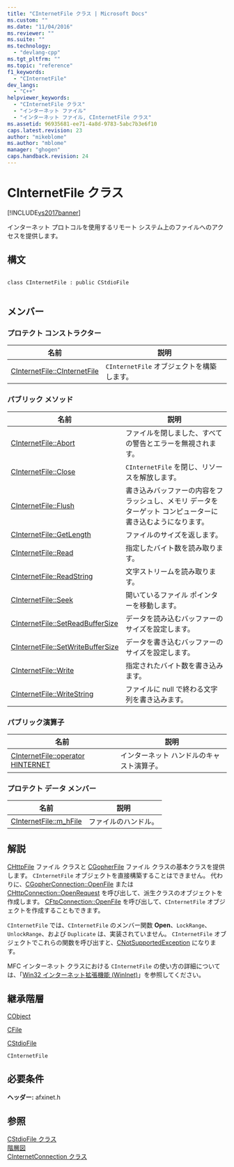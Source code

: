 ```yaml
---
title: "CInternetFile クラス | Microsoft Docs"
ms.custom: ""
ms.date: "11/04/2016"
ms.reviewer: ""
ms.suite: ""
ms.technology: 
  - "devlang-cpp"
ms.tgt_pltfrm: ""
ms.topic: "reference"
f1_keywords: 
  - "CInternetFile"
dev_langs: 
  - "C++"
helpviewer_keywords: 
  - "CInternetFile クラス"
  - "インターネット ファイル"
  - "インターネット ファイル, CInternetFile クラス"
ms.assetid: 96935681-ee71-4a8d-9783-5abc7b3e6f10
caps.latest.revision: 23
author: "mikeblome"
ms.author: "mblome"
manager: "ghogen"
caps.handback.revision: 24
---
```

# CInternetFile クラス
[!INCLUDE[vs2017banner](../../assembler/inline/includes/vs2017banner.md)]

インターネット プロトコルを使用するリモート システム上のファイルへのアクセスを提供します。  
  
## 構文  
  
```  
  
class CInternetFile : public CStdioFile  
  
```  
  
## メンバー  
  
### プロテクト コンストラクター  
  
|名前|説明|  
|--------|--------|  
|[CInternetFile::CInternetFile](../Topic/CInternetFile::CInternetFile.md)|`CInternetFile` オブジェクトを構築します。|  
  
### パブリック メソッド  
  
|名前|説明|  
|--------|--------|  
|[CInternetFile::Abort](../Topic/CInternetFile::Abort.md)|ファイルを閉しました、すべての警告とエラーを無視されます。|  
|[CInternetFile::Close](../Topic/CInternetFile::Close.md)|`CInternetFile` を閉じ、リソースを解放します。|  
|[CInternetFile::Flush](../Topic/CInternetFile::Flush.md)|書き込みバッファーの内容をフラッシュし、メモリ データをターゲット コンピューターに書き込むようになります。|  
|[CInternetFile::GetLength](../Topic/CInternetFile::GetLength.md)|ファイルのサイズを返します。|  
|[CInternetFile::Read](../Topic/CInternetFile::Read.md)|指定したバイト数を読み取ります。|  
|[CInternetFile::ReadString](../Topic/CInternetFile::ReadString.md)|文字ストリームを読み取ります。|  
|[CInternetFile::Seek](../Topic/CInternetFile::Seek.md)|開いているファイル ポインターを移動します。|  
|[CInternetFile::SetReadBufferSize](../Topic/CInternetFile::SetReadBufferSize.md)|データを読み込むバッファーのサイズを設定します。|  
|[CInternetFile::SetWriteBufferSize](../Topic/CInternetFile::SetWriteBufferSize.md)|データを書き込むバッファーのサイズを設定します。|  
|[CInternetFile::Write](../Topic/CInternetFile::Write.md)|指定されたバイト数を書き込みます。|  
|[CInternetFile::WriteString](../Topic/CInternetFile::WriteString.md)|ファイルに null で終わる文字列を書き込みます。|  
  
### パブリック演算子  
  
|名前|説明|  
|--------|--------|  
|[CInternetFile::operator HINTERNET](../Topic/CInternetFile::operator%20HINTERNET.md)|インターネット ハンドルのキャスト演算子。|  
  
### プロテクト データ メンバー  
  
|名前|説明|  
|--------|--------|  
|[CInternetFile::m\_hFile](../Topic/CInternetFile::m_hFile.md)|ファイルのハンドル。|  
  
## 解説  
 [CHttpFile](../Topic/CHttpFile%20Class.md) ファイル クラスと [CGopherFile](../../mfc/reference/cgopherfile-class.md) ファイル クラスの基本クラスを提供します。  `CInternetFile` オブジェクトを直接構築することはできません。  代わりに、[CGopherConnection::OpenFile](../Topic/CGopherConnection::OpenFile.md) または [CHttpConnection::OpenRequest](../Topic/CHttpConnection::OpenRequest.md) を呼び出して、派生クラスのオブジェクトを作成します。  [CFtpConnection::OpenFile](../Topic/CFtpConnection::OpenFile.md) を呼び出して、`CInternetFile` オブジェクトを作成することもできます。  
  
 `CInternetFile` では、`CInternetFile` のメンバー関数 **Open**、`LockRange`、`UnlockRange`、および `Duplicate` は、実装されていません。  `CInternetFile` オブジェクトでこれらの関数を呼び出すと、[CNotSupportedException](../../mfc/reference/cnotsupportedexception-class.md) になります。  
  
 MFC インターネット クラスにおける `CInternetFile` の使い方の詳細については、「[Win32 インターネット拡張機能 \(WinInet\)](../../mfc/win32-internet-extensions-wininet.md)」を参照してください。  
  
## 継承階層  
 [CObject](../Topic/CObject%20Class.md)  
  
 [CFile](../../mfc/reference/cfile-class.md)  
  
 [CStdioFile](../Topic/CStdioFile%20Class.md)  
  
 `CInternetFile`  
  
## 必要条件  
 **ヘッダー:** afxinet.h  
  
## 参照  
 [CStdioFile クラス](../Topic/CStdioFile%20Class.md)   
 [階層図](../../mfc/hierarchy-chart.md)   
 [CInternetConnection クラス](../Topic/CInternetConnection%20Class.md)